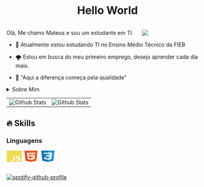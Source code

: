 <div id="user-content-toc">
  <ul align="center">
    <summary><h1 style="display: inline-block">Hello World</h1></summary>
</div>
<img align="right" width="150" src="https://count.getloli.com/get/@:mateuscordeiro011?theme=rule34">  

<p>
  Olá, Me chamo Mateus e sou um estudante em TI.

  - 🌹 Atualmente estou estudando TI no Ensino Médio Técnico da FIEB

  - 🌪️ Estou em busca do meu primeiro emprego, desejo aprender cada dia mais.

  - 👑 "Aqui a diferença começa pela qualidade"
</p>

<details>
  <summary>Sobre Mim</summary>

  - 💬 Tenho 16 anos e atualmente moro no Brasil, estou estudando SQL, Python, Java, JS, Node.js, React e Powerbi. Também faço lives nas horas vagas, tanto na twich quanto no tik tok, o que me ajudou a desenvolver habilidades importantes como criatividade e comunicação.

  - ⚡ Gosto de assistir Futebol e UFC, sou um cinéfilo e passo a maior parte do tempo ouvindo musica! Torcedor fanático do Athletico Paranaense e Borussia Dortmund 
</details>

<table>
  <tr>
    <td>
      <img
        align="left"
        src="https://github-readme-stats.vercel.app/api?username=mateuscordeiro011&theme=dark&hide_border=false&include_all_commits=true"
        alt="Github Stats"
      />
    </td>
    <td>
      <img
        align="left"
        src="https://github-readme-stats.vercel.app/api/top-langs/?username=mateuscordeiro011&theme=dark&hide_border=false&include_all_commits=true&count_private=true&layout=compact"
        alt="Github Stats"
      />
    </td>
   </tr>
</table>

## 🔥 Skills
  <div style="flex-basis: 48%;">
    <h3>Linguagens</h3>
  <img align="center" alt="Js" height="30" width="40" src="https://raw.githubusercontent.com/devicons/devicon/master/icons/javascript/javascript-plain.svg">
  <img align="center" alt="HTML" height="30" width="40" src="https://raw.githubusercontent.com/devicons/devicon/master/icons/html5/html5-original.svg">
  <img align="center" alt="CSS" height="30" width="40" src="https://raw.githubusercontent.com/devicons/devicon/master/icons/css3/css3-original.svg">
  </div>
 
<br>


[![spotify-github-profile](https://spotify-github-profile.vercel.app/api/view?uid=890lran7g3f7zcqi3ov6un7fx&cover_image=true&theme=default&show_offline=false&background_color=000000&interchange=true&bar_color_cover=false&bar_color=ff0000)](https://github.com/kittinan/spotify-github-profile)
